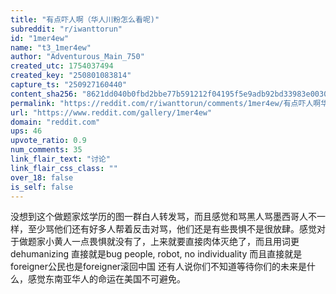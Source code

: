 ```yaml
---
title: "有点吓人啊（华人川粉怎么看呢)"
subreddit: "r/iwanttorun"
id: "1mer4ew"
name: "t3_1mer4ew"
author: "Adventurous_Main_750"
created_utc: 1754037494
created_key: "250801083814"
capture_ts: "250927160440"
content_sha256: "8621dd040b0fbd2bbe77b591212f04195f5e9adb92bd33983e003031230219d0"
permalink: "https://reddit.com/r/iwanttorun/comments/1mer4ew/有点吓人啊华人川粉怎么看呢/"
url: "https://www.reddit.com/gallery/1mer4ew"
domain: "reddit.com"
ups: 46
upvote_ratio: 0.9
num_comments: 35
link_flair_text: "讨论"
link_flair_css_class: ""
over_18: false
is_self: false
---
```


没想到这个做题家炫学历的图一群白人转发骂，而且感觉和骂黑人骂墨西哥人不一样，至少骂他们还有好多人帮着反击对骂，他们还是有些畏惧不是很放肆。感觉对于做题家小黄人一点畏惧就没有了，上来就要直接肉体灭绝了，而且用词更dehumanizing
直接就是bug people, robot, no individuality
而且直接就是foreigner公民也是foreigner滚回中国
还有人说你们不知道等待你们的未来是什么，感觉东南亚华人的命运在美国不可避免。
